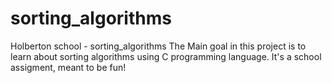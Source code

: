 # sorting_algorithms
Holberton school - sorting_algorithms
The Main goal in this project is to learn about sorting algorithms using C programming language.
It's a school assigment, meant to be fun!
